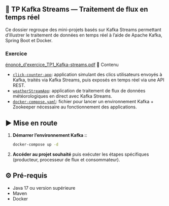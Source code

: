 
## 📂 TP Kafka Streams — Traitement de flux en temps réel
Ce dossier regroupe des mini-projets basés sur Kafka Streams permettant d’illustrer le traitement de données en temps réel à l’aide de Apache Kafka, Spring Boot et Docker.

### Exercice
[énoncé_d'exercice_TP1_Kafka-streams.pdf](%C3%A9nonc%C3%A9_d%27exercice_TP1_Kafka-streams.pdf)
📌 Contenu

- [`click-counter-app`](./click-counter-app): application simulant des clics utilisateurs envoyés à Kafka, traités via Kafka Streams, puis exposés en temps réel via une API REST.
- [`weatherStreamApp`](./weatherStreamApp): application de traitement de flux de données météorologiques en direct avec Kafka Streams.
- [`docker-compose.yaml`](./docker-compose.yaml): fichier pour lancer un environnement Kafka + Zookeeper nécessaire au fonctionnement des applications.

## ▶️ Mise en route

1. **Démarrer l’environnement Kafka :**:
   ```bash
   docker-compose up -d
   ```

2. **Accéder au projet souhaité** puis exécuter les étapes spécifiques (producteur, processeur de flux et consommateur).

## ⚙️ Pré-requis
- Java 17 ou version supérieure
- Maven
- Docker
